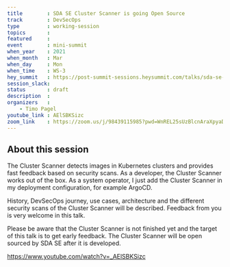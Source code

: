 ```yaml
---
title        : SDA SE Cluster Scanner is going Open Source
track        : DevSecOps
type         : working-session
topics       :
featured     :
event        : mini-summit
when_year    : 2021
when_month   : Mar
when_day     : Mon
when_time    : WS-3
hey_summit   : https://post-summit-sessions.heysummit.com/talks/sda-se-cluster-scanner-is-going-open-source/
session_slack:
status       : draft
description  :
organizers   :
    - Timo Pagel
youtube_link : AElSBKSizc
zoom_link    : https://zoom.us/j/98439115985?pwd=WnREL25sUzBlcnAraXpyaDkveHNWQT09
---
```


## About this session
The Cluster Scanner detects images in Kubernetes clusters and provides fast feedback based on security scans.
As a developer, the Cluster Scanner works out of the box. As a system operator, I just add the Cluster Scanner in my deployment configuration, for example ArgoCD.

History, DevSecOps journey, use cases, architecture and the different security scans of the Cluster Scanner will be described. Feedback from you is very welcome in this talk.

Please be aware that the Cluster Scanner is not finished yet and the target of this talk is to get early feedback. The Cluster Scanner will be open sourced by SDA SE after it is developed.

https://www.youtube.com/watch?v=_AElSBKSizc
